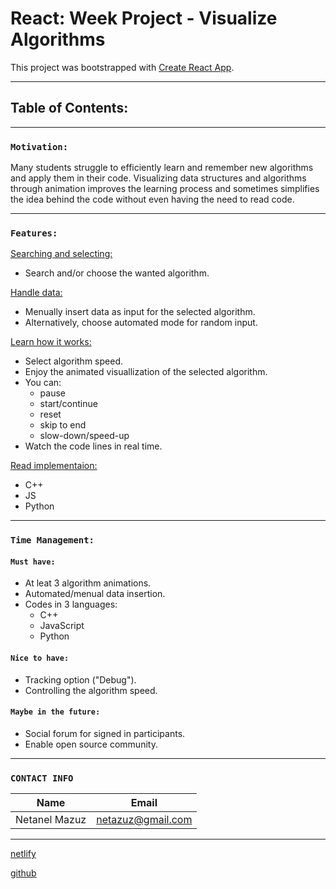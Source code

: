 # React: Week Project - Visualize Algorithms

This project was bootstrapped with [Create React App](https://github.com/facebook/create-react-app).

---
## Table of Contents:

---
### `Motivation:`

Many students struggle to efficiently learn and remember new algorithms and apply them in their code. Visualizing data structures and algorithms through animation improves the learning process and sometimes simplifies the idea behind the code without even having the need to read code. 

---
### `Features:`

<ins>Searching and selecting:</ins>
* Search and/or choose the wanted algorithm.

<ins>Handle data:</ins>
* Menually insert data as input for the selected algorithm.
* Alternatively, choose automated mode for random input.

<ins>Learn how it works:</ins>
* Select algorithm speed.
* Enjoy the animated visuallization of the selected algorithm.
* You can:
  * pause
  * start/continue
  * reset
  * skip to end
  * slow-down/speed-up
* Watch the code lines in real time.

<ins>Read implementaion:</ins>
  * C++
  * JS
  * Python
---
### `Time Management:`
#### `Must have:`
* At leat 3 algorithm animations.
* Automated/menual data insertion.
* Codes in 3 languages: 
  * C++
  * JavaScript
  * Python
#### `Nice to have:`
* Tracking option ("Debug").
* Controlling the algorithm speed.
#### `Maybe in the future:`
* Social forum for signed in participants.
* Enable open source community.

---

### `CONTACT INFO`

| Name          | Email                |
| ------------- | -------------------- |
| Netanel Mazuz | netazuz@gmail.com    |

---

<!-- links -->

[netlify](https://nifty-goodall-799e83.netlify.app/)

[github](https://github.com/CodePro-art/visual-algo)
